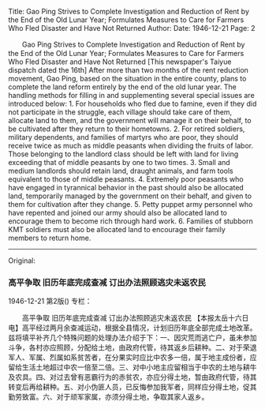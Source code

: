 Title: Gao Ping Strives to Complete Investigation and Reduction of Rent by the End of the Old Lunar Year; Formulates Measures to Care for Farmers Who Fled Disaster and Have Not Returned
Author:
Date: 1946-12-21
Page: 2

　　Gao Ping Strives to Complete Investigation and Reduction of Rent by the End of the Old Lunar Year; Formulates Measures to Care for Farmers Who Fled Disaster and Have Not Returned
    [This newspaper's Taiyue dispatch dated the 16th] After more than two months of the rent reduction movement, Gao Ping, based on the situation in the entire county, plans to complete the land reform entirely by the end of the old lunar year. The handling methods for filling in and supplementing several special issues are introduced below: 1. For households who fled due to famine, even if they did not participate in the struggle, each village should take care of them, allocate land to them, and the government will manage it on their behalf, to be cultivated after they return to their hometowns. 2. For retired soldiers, military dependents, and families of martyrs who are poor, they should receive twice as much as middle peasants when dividing the fruits of labor. Those belonging to the landlord class should be left with land for living exceeding that of middle peasants by one to two times. 3. Small and medium landlords should retain land, draught animals, and farm tools equivalent to those of middle peasants. 4. Extremely poor peasants who have engaged in tyrannical behavior in the past should also be allocated land, temporarily managed by the government on their behalf, and given to them for cultivation after they change. 5. Petty puppet army personnel who have repented and joined our army should also be allocated land to encourage them to become rich through hard work. 6. Families of stubborn KMT soldiers must also be allocated land to encourage their family members to return home.



<hr /> 

Original: 


### 高平争取  旧历年底完成查减  订出办法照顾逃灾未返农民

1946-12-21
第2版()
专栏：

　　高平争取
    旧历年底完成查减
    订出办法照顾逃灾未返农民
    【本报太岳十六日电】高平经过两月余查减运动，根据全县情况，计划旧历年底全部完成土地改革。兹将填平补齐几个特殊问题的处理办法介绍于下：一、因灾荒而逃亡户，虽未参加斗争，各村亦应照顾，分配给土地，由政府代管，待其返乡后耕种。二、对于荣退军人、军属、烈属如系贫苦者，在分果实时应比中农多一倍，属于地主成份者，应留给生活土地超过中农一倍至二倍。三、对中小地主应留相当于中农的土地与耕牛及农具。四、对过去曾有恶霸行为的赤贫农，亦应分得土地，暂由政府代管，待其转变后再给耕种。五、对小伪匪人员，已反悔参加我军者，同样应分得土地，促其勤劳致富。六、对于顽军家属，亦须分得土地，争取其家人返乡。
